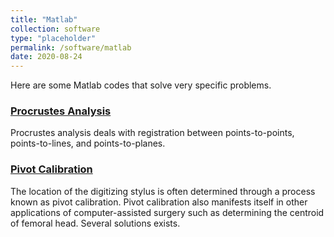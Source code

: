 ```yaml
---
title: "Matlab"
collection: software
type: "placeholder"
permalink: /software/matlab
date: 2020-08-24
---
```


Here are some Matlab codes that solve very specific problems.

### [Procrustes Analysis](/software/Procrustes_Analysis)
Procrustes analysis deals with registration between points-to-points, points-to-lines, and points-to-planes.

### [Pivot Calibration](/software/Pivot_Calibration)
The location of the digitizing stylus is often determined through a process known as pivot calibration. Pivot calibration also manifests itself in other applications of computer-assisted surgery such as determining the centroid of femoral head. Several solutions exists.